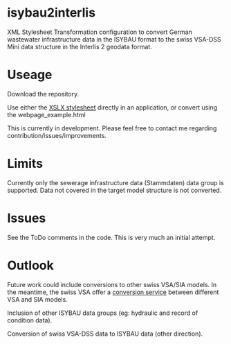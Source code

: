 # isybau2interlis
XML Stylesheet Transformation configuration to convert German wastewater infrastructure data in the ISYBAU format 
to the swiss VSA-DSS Mini data structure in the Interlis 2 geodata format.

# Useage
Download the repository.

Use either the [XSLX stylesheet](https://en.wikipedia.org/wiki/XSLT) directly in an application, or convert using the webpage_example.html

This is currently in development. Please feel free to contact me regarding contribution/issues/improvements.

# Limits
Currently only the sewerage infrastructure data (Stammdaten) data group is supported.
Data not covered in the target model structure is not converted.

# Issues
See the ToDo comments in the code. This is very much an initial attempt.

# Outlook
Future work could include conversions to other swiss VSA/SIA models. 
In the meantime, the swiss VSA offer a 
[conversion service](https://vsa.ch/fachbereiche-cc/siedlungsentwaesserung/generelle-entwaesserungsplanung/datenmanagement/) 
between different VSA and SIA models. 

Inclusion of other ISYBAU data groups (eg: hydraulic and record of condition data).

Conversion of swiss VSA-DSS data to ISYBAU data (other direction).
